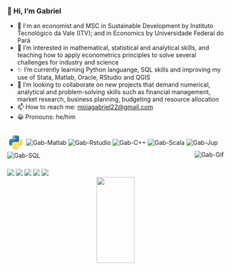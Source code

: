 ### 👋 Hi, I’m Gabriel
- 🌱 I'm an economist and MSC in Sustainable Development by Instituto Tecnológico da Vale (ITV); and in Economics by Universidade Federal do Pará
- 👀 I’m interested in mathematical, statistical and analytical skills, and teaching how to apply econometrics principles to solve several challenges for industry and science
- ✨ I’m currently learning Python languange, SQL skills and improving my use of Stata, Matlab, Oracle, RStudio and QGIS
- 💼 I’m looking to collaborate on new projects that demand numerical, analytical and problem-solving skills such as financial management, market research, business planning, budgeting and resource allocation
- 📫 How to reach me: moiagabriel22@gmail.com
- 😀 Pronouns: he/him
 
<div style="display: inline_block"><br>
  <img align="center" alt="Gab-Python" height="40" width="40" src="https://raw.githubusercontent.com/devicons/devicon/master/icons/python/python-original.svg">
  <img align="center" alt="Gab-Matlab" height="40" width ="40" src="https://cdn.jsdelivr.net/gh/devicons/devicon/icons/matlab/matlab-original.svg">
  <img align="center" alt="Gab-Rstudio" height="40" width="40" src="https://cdn.jsdelivr.net/gh/devicons/devicon/icons/rstudio/rstudio-original.svg">
  <img align="center" alt="Gab-C++" height="40" width="40" src="https://cdn.jsdelivr.net/gh/devicons/devicon/icons/cplusplus/cplusplus-original.svg" />
  <img align="center" alt="Gab-Scala" height="40" width="40" src="https://cdn.jsdelivr.net/gh/devicons/devicon/icons/scala/scala-original.svg" />
  <img align="center" alt="Gab-Jup" height="40" width="40" src="https://cdn.jsdelivr.net/gh/devicons/devicon/icons/jupyter/jupyter-original.svg" />
  <img align="center" alt="Gab-SQL" height="40" width="40" src="https://img.icons8.com/ios/50/FAB005/sql.png"/>
  <img align="right" alt="Gab-Gif" src= "https://i.picasion.com/pic92/90cdf83550004f3082f7a6e99a0f35a1.gif"/>
</div>
 
  ###
  
  <div> 
  <a href = "https://api.whatsapp.com/send?phone=5591981759444&text=Ol%C3%A1%20Gabriel%2C" ><img src="https://img.shields.io/badge/WhatsApp-25D366?style=for-the-badge&logo=whatsapp&logoColor=white" target="_blank"></a>
  <a href = "mailto:contatomoiagabriel22@gmail.com"><img src="https://img.shields.io/badge/-Gmail-%23333?style=for-the-badge&logo=gmail&logoColor=white" target="_blank"></a>
  <a href="https://www.instagram.com/moiagabriel" target="_blank"><img src="https://img.shields.io/badge/-Instagram-%23E4405F?style=for-the-badge&logo=instagram&logoColor=white" target="_blank"></a>
  <a href="https://discord.gg/love6369" target="_blank"><img src="https://img.shields.io/badge/Discord-7289DA?style=for-the-badge&logo=discord&logoColor=white" target="_blank"></a> 
  <a href="https://www.linkedin.com/in/gabriel-moia-32a331104" target="_blank"><img src="https://img.shields.io/badge/-LinkedIn-%230077B5?style=for-the-badge&logo=linkedin&logoColor=white" target="_blank"></a> 
    <div>
        
  <div align="center">
  <a href="https://github.com/moiagabriel">
  <img height="200em" img width= "42%" src="https://github-readme-stats.vercel.app/api?username=moiagabriel&show_icons=false&theme=gruvbox&include_all_commits=true&count_private=true"/>
</div>
       
    
